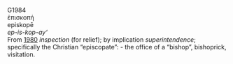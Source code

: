 <body>
  <p>G1984<br>  ἐπισκοπή  <br> episkopē  <br><i>ep-is-kop-ay‘ </i><br>From <a href="g1980.htm">1980</a>  <i>inspection</i> (for relief); by implication <i>superintendence</i>; specifically the Christian “episcopate”: - the office of a “bishop”, bishoprick, visitation.<br></p>
 </body>
